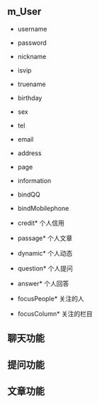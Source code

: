 ## m_User

- username

- password

- nickname

- isvip

- truename

- birthday

- sex

- tel

- email

- address

- page

- information

- bindQQ

- bindMobilephone

- credit* 个人信用

- passage*  个人文章

- dynamic* 个人动态

- question* 个人提问

- answer* 个人回答

- focusPeople* 关注的人

- focusColumn*    关注的栏目



## 聊天功能


## 提问功能


## 文章功能